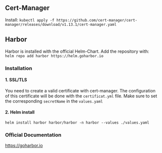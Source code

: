 ## Cert-Manager

Install: 
```kubectl apply -f https://github.com/cert-manager/cert-manager/releases/download/v1.13.1/cert-manager.yaml```

## Harbor

Harbor is installed with the official Helm-Chart.
Add the repository with:  
`helm repo add harbor https://helm.goharbor.io`

### Installation

#### 1. SSL/TLS
You need to create a valid certificate with cert-manager. The configuration of this certificate will be done with the `certificat.yml` file.
Make sure to set the corresponding `secretName` in the `values.yaml`

#### 2. Helm install
```helm install harbor harbor/harbor -n harbor --values ./values.yaml```

### Official Documentation
https://goharbor.io